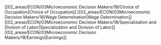 [[02_areas/ECON/03Microeconomic Decision Makers/18/Choice of Occupation|Choice of Occupation]]
[[02_areas/ECON/03Microeconomic Decision Makers/18/Wage Determination|Wage Determination]]
[[02_areas/ECON/03Microeconomic Decision Makers/18/Specialization and Division of Labor|Specialization and Division of Labor]]
[[02_areas/ECON/03Microeconomic Decision Makers/18/Earnings|Earnings]]
